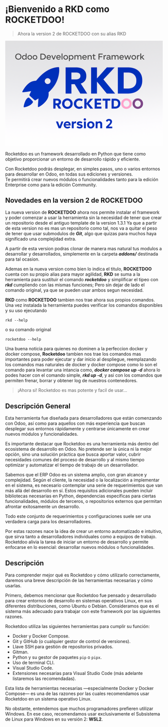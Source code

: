# ¡Bienvenido a RKD como ROCKETDOO!

> Ahora la version 2 de ROCKETDOO con su alias RKD

![rocketdoo-welcome](../img/rkd-version2.png)

Rocketdoo es un framework desarrollado en Python que tiene como objetivo proporcionar un entorno de desarrollo rápido y eficiente.

Con Rocketdoo podrás desplegar, en simples pasos, uno o varios entornos para desarrollar en Odoo, en todas sus ediciones y versiones.  
Te permitirá crear nuevos módulos o funcionalidades tanto para la edición Enterprise como para la edición Community.

## Novedades en la version 2 de ROCKETDOO

La nueva version de **ROCKETDOO** ahora nos permite instalar el framework y poder comenzar a usar la herramienta sin la necesidad
de tener que crear un repositorio desde el antiguo template de la version 1.3.1
Ya que a partir de esta version no es mas un repositorio como tal, nos va a quitar el peso de tener que usar submodulos de ***Git***,
algo que quizas para muchos haya significado una complejidad extra. 

A partir de esta version podras clonar de manera mas natural tus modulos a desarrollar y desarrollados, simplemente en la carpeta ***addons/***
destinada para tal ocasion.

Ademas en la nueva version como bien lo indica el titulo, **ROCKETDOO** cuenta con su propio alias para mayor agilidad, **RKD** se suma 
a la herramienta para sustituir el comando ***rocketdoo*** y simplificar el tipeo con ***rkd*** cumpliendo con las mismas funciones; Pero
sin dejar de lado el comando original, ya que se pueden usar ambos segun necesidad.

**RKD** como **ROCKETDOO** tambien nos trae ahora sus propios comandos. Una vez instalada la herramienta puedes verificar los comandos
disponibles y su uso ejecutando 
~~~~
rkd --help
~~~~
o su comando original

~~~~
rocketdoo --help
~~~~

Una buena noticia para quienes no dominen a la perfeccion docker y docker compose, **Rocketdoo** tambien nos trae los comandos mas importantes 
para poder ejecutar y dar inicio al despliegue, reemplazando los comandos mas naturales de docker y docker compose como lo son el comando para
levantar una intancia como, ***docker compose up -d*** ahora lo podes hacer con el comando simple, ***rkd up -d***, y asi con los comandos que 
permiten frenar, borrar y obtener log de nuestros contenedores.

> ¡Ahora si! Rocketdoo es mas potente y facil de usar...

## Descripción General

Esta herramienta fue diseñada para desarrolladores que están comenzando con Odoo, así como para aquellos con más experiencia que buscan desplegar sus entornos rápidamente y centrarse únicamente en crear nuevos módulos y funcionalidades.

Es importante destacar que Rocketdoo es una herramienta más dentro del ecosistema de desarrollo en Odoo. No pretende ser la única ni la mejor opción, sino una solución práctica que busca aportar valor, cubrir necesidades comunes del proceso de desarrollo y al mismo tiempo optimizar y automatizar el tiempo de trabajo de un desarrollador.

Sabemos que el ERP Odoo es un sistema amplio, con gran alcance y complejidad. Según el cliente, la necesidad o la localización a implementar en el sistema, es necesario contemplar una serie de requerimientos que van más allá del desarrollo en sí. Estos requisitos adicionales pueden incluir bibliotecas necesarias en Python, dependencias específicas para ciertas funcionalidades, módulos de terceros, o repositorios externos que permitan afrontar exitosamente un desarrollo.

Todo este conjunto de requerimientos y configuraciones suele ser una verdadera carga para los desarrolladores.

Por estas razones nace la idea de crear un entorno automatizado e intuitivo, que sirva tanto a desarrolladores individuales como a equipos de trabajo. Rocketdoo alivia la tarea de iniciar un entorno de desarrollo y permite enfocarse en lo esencial: desarrollar nuevos módulos o funcionalidades.

## Descripción

Para comprender mejor qué es Rocketdoo y cómo utilizarlo correctamente, daremos una breve descripción de las herramientas necesarias y cómo usarlas.

Primero, debemos mencionar que Rocketdoo fue pensado y desarrollado para crear entornos de desarrollo en sistemas operativos Linux, en sus diferentes distribuciones, como Ubuntu o Debian. Consideramos que es el sistema más adecuado para trabajar con este framework por las siguientes razones.

Rocketdoo utiliza las siguientes herramientas para cumplir su función:

* Docker y Docker Compose.
* Git y GitHub (o cualquier gestor de control de versiones).
* Llave SSH para gestión de repositorios privados.
* Gitman.
* Python y su gestor de paquetes `pip` o `pipx`.
* Uso de terminal CLI.
* Visual Studio Code.
* Extensiones necesarias para Visual Studio Code (más adelante listaremos las recomendadas).

Esta lista de herramientas necesarias —especialmente Docker y Docker Compose— es una de las razones por las cuales recomendamos usar Rocketdoo en un sistema operativo Linux.

No obstante, entendemos que muchos programadores prefieren utilizar Windows. En ese caso, recomendamos usar exclusivamente el Subsistema de Linux para Windows en su versión 2: **WSL2**.
